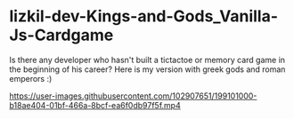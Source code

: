 # lizkil-dev-Kings-and-Gods_Vanilla-Js-Cardgame
Is there any developer who hasn't built a tictactoe or memory card game in the beginning of his career? Here is my version with greek gods and roman emperors :)



https://user-images.githubusercontent.com/102907651/199101000-b18ae404-01bf-466a-8bcf-ea6f0db97f5f.mp4






